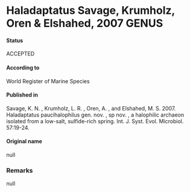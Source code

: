# Haladaptatus Savage, Krumholz, Oren & Elshahed, 2007 GENUS

#### Status
ACCEPTED

#### According to
World Register of Marine Species

#### Published in
Savage, K. N. , Krumholz, L. R. , Oren, A. , and Elshahed, M. S. 2007. Haladaptatus paucihalophilus gen. nov. , sp nov. , a halophilic archaeon isolated from a low-salt, sulfide-rich spring. Int. J. Syst. Evol. Microbiol. 57:19-24.

#### Original name
null

### Remarks
null